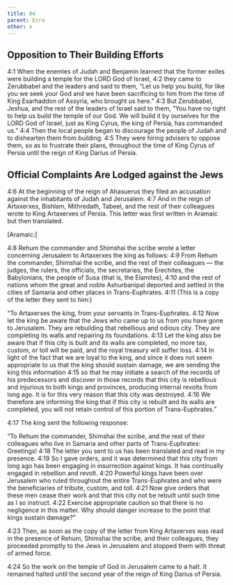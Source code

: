 ```yaml
---
title: 04
parent: Ezra
other: x
---
```


## Opposition to Their Building Efforts

<a name="4:1">4:1</a> When the enemies of Judah and Benjamin learned that the former exiles were building a temple for the LORD God of Israel, <a name="4:2">4:2</a> they came to Zerubbabel and the leaders and said to them, “Let us help you build, for like you we seek your God and we have been sacrificing to him from the time of King Esarhaddon of Assyria, who brought us here.” <a name="4:3">4:3</a> But Zerubbabel, Jeshua, and the rest of the leaders of Israel said to them, “You have no right to help us build the temple of our God. We will build it by ourselves for the LORD God of Israel, just as King Cyrus, the king of Persia, has commanded us.” <a name="4:4">4:4</a> Then the local people began to discourage the people of Judah and to dishearten them from building. <a name="4:5">4:5</a> They were hiring advisers to oppose them, so as to frustrate their plans, throughout the time of King Cyrus of Persia until the reign of King Darius of Persia.

## Official Complaints Are Lodged against the Jews

<a name="4:6">4:6</a> At the beginning of the reign of Ahasuerus they filed an accusation against the inhabitants of Judah and Jerusalem. <a name="4:7">4:7</a> And in the reign of Artaxerxes, Bishlam, Mithredath, Tabeel, and the rest of their colleagues wrote to King Artaxerxes of Persia. This letter was first written in Aramaic but then translated.

[Aramaic:]

<a name="4:8">4:8</a> Rehum the commander and Shimshai the scribe wrote a letter concerning Jerusalem to Artaxerxes the king as follows: <a name="4:9">4:9</a> From Rehum the commander, Shimshai the scribe, and the rest of their colleagues — the judges, the rulers, the officials, the secretaries, the Erechites, the Babylonians, the people of Susa (that is, the Elamites), <a name="4:10">4:10</a> and the rest of nations whom the great and noble Ashurbanipal deported and settled in the cities of Samaria and other places in Trans-Euphrates. <a name="4:11">4:11</a> (This is a copy of the letter they sent to him:)

“To Artaxerxes the king, from your servants in Trans-Euphrates. <a name="4:12">4:12</a> Now let the king be aware that the Jews who came up to us from you have gone to Jerusalem. They are rebuilding that rebellious and odious city. They are completing its walls and repairing its foundations. <a name="4:13">4:13</a> Let the king also be aware that if this city is built and its walls are completed, no more tax, custom, or toll will be paid, and the royal treasury will suffer loss. <a name="4:14">4:14</a> In light of the fact that we are loyal to the king, and since it does not seem appropriate to us that the king should sustain damage, we are sending the king this information <a name="4:15">4:15</a> so that he may initiate a search of the records of his predecessors and discover in those records that this city is rebellious and injurious to both kings and provinces, producing internal revolts from long ago. It is for this very reason that this city was destroyed. <a name="4:16">4:16</a> We therefore are informing the king that if this city is rebuilt and its walls are completed, you will not retain control of this portion of Trans-Euphrates.”

<a name="4:17">4:17</a> The king sent the following response:

“To Rehum the commander, Shimshai the scribe, and the rest of their colleagues who live in Samaria and other parts of Trans-Euphrates: Greetings! <a name="4:18">4:18</a> The letter you sent to us has been translated and read in my presence. <a name="4:19">4:19</a> So I gave orders, and it was determined that this city from long ago has been engaging in insurrection against kings. It has continually engaged in rebellion and revolt. <a name="4:20">4:20</a> Powerful kings have been over Jerusalem who ruled throughout the entire Trans-Euphrates and who were the beneficiaries of tribute, custom, and toll. <a name="4:21">4:21</a> Now give orders that these men cease their work and that this city not be rebuilt until such time as I so instruct. <a name="4:22">4:22</a> Exercise appropriate caution so that there is no negligence in this matter. Why should danger increase to the point that kings sustain damage?”

<a name="4:23">4:23</a> Then, as soon as the copy of the letter from King Artaxerxes was read in the presence of Rehum, Shimshai the scribe, and their colleagues, they proceeded promptly to the Jews in Jerusalem and stopped them with threat of armed force.

<a name="4:24">4:24</a> So the work on the temple of God in Jerusalem came to a halt. It remained halted until the second year of the reign of King Darius of Persia.
